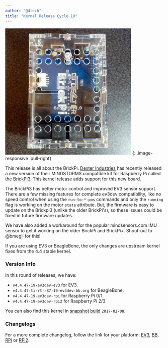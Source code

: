```yaml
---
author: "@dlech"
title: "Kernel Release Cycle 19"
---
```


![BrickPi3](/images/brickpi/brickpi3.jpg)
{: .image-responsive .pull-right}

This release is all about the BrickPi. [Dexter Industries] has recently released
a new version of their MINDSTORMS compatible kit for Raspberry Pi called the
[BrickPi3]. This kernel release adds support for this new board.

The BrickPi3 has better motor control and improved EV3 sensor support. There
are a few missing features for complete ev3dev compatibility, like no speed
control when using the `run-to-*-pos` commands and only the `running` flag
is working on the motor `state` attribute. But, the firmware is easy to update
on the Brickpi3 (unlike the older BrickPi's), so these issues could be fixed
in future firmware updates.

<!--more-->

We have also added a workaround for the popular mindsensors.com IMU sensor to
get it working on the older BrickPi and BrickPi+. Shout-out to @bmegli for this!

If you are using EV3 or BeagleBone, the only changes are upstream kernel fixes
from the 4.4 stable kernel.

[Dexter Industries]: https://www.dexterindustries.com/
[BrickPi3]: https://www.dexterindustries.com/new-brickpi3-lego-mindstorms/

### Version Info

In this round of releases, we have:

* `v4.4.47-19-ev3dev-ev3` for EV3.
* `v4.4.47-ti-rt-r87-19-ev3dev-bb.org` for BeagleBone.
* `v4.4.47-19-ev3dev-rpi` for Raspberry Pi 0/1.
* `v4.4.47-19-ev3dev-rpi2` for Raspberry Pi 2/3.

You can also find this kernel in [snapshot build][download] `2017-02-08`.

[download]: https://oss.jfrog.org/list/oss-snapshot-local/org/ev3dev/brickstrap/


### Changelogs

For a more complete changelog, follow the link for your platform:
[EV3][ev3-changelog], [BB][bb.org-changelog], [RPi][rpi-changelog] or [RPi2][rpi2-changelog].

[ev3-changelog]: https://github.com/ev3dev/ev3dev-kpkg/blob/d13af46db9c9301f03b5cc3caccaff8c99c6810e/ev3dev-ev3/changelog
[bb.org-changelog]: https://github.com/ev3dev/ev3dev-kpkg/blob/d13af46db9c9301f03b5cc3caccaff8c99c6810e/ev3dev-bb.org/changelog
[rpi-changelog]: https://github.com/ev3dev/ev3dev-kpkg/blob/d13af46db9c9301f03b5cc3caccaff8c99c6810e/ev3dev-rpi/changelog
[rpi2-changelog]: https://github.com/ev3dev/ev3dev-kpkg/blob/d13af46db9c9301f03b5cc3caccaff8c99c6810e/ev3dev-rpi2/changelog
